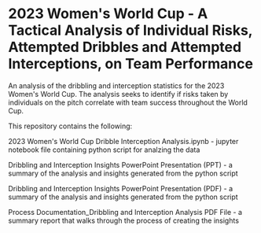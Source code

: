 # 2023 Women's World Cup - A Tactical Analysis of Individual Risks, Attempted Dribbles and Attempted Interceptions, on Team Performance

An analysis of the dribbling and interception statistics for the 2023 Women's World Cup. The analysis seeks to identify if risks taken by individuals on the pitch correlate with team success throughout the World Cup.

This repository contains the following:

2023 Women's World Cup Dribble Interception Analysis.ipynb - jupyter notebook file containing python script for analzing the data

Dribbling and Interception Insights PowerPoint Presentation (PPT) - a summary of the analysis and insights generated from the python script

Dribbling and Interception Insights PowerPoint Presentation (PDF) - a summary of the analysis and insights generated from the python script

Process Documentation_Dribbling and Interception Analysis PDF File - a summary report that walks through the process of creating the insights
